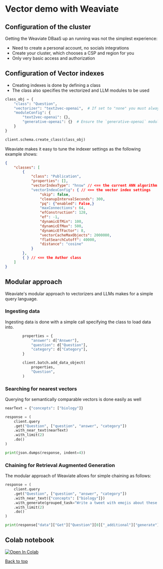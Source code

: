 # Vector demo with Weaviate

## Configuration of the cluster
Getting the Weaviate DBaaS up an running was not the simplest experience:
- Need to create a personal account, no socials integrations
- Create your cluster, which chooses a CSP and region for you
- Only very basic access and authorization

## Configuration of Vector indexes
- Creating indexes is done by defining a class
- The class also specifies the vectorized and LLM modules to be used
```python
class_obj = {
    "class": "Question",
    "vectorizer": "text2vec-openai",  # If set to "none" you must always provide vectors yourself. Could be any other "text2vec-*" also.
    "moduleConfig": {
        "text2vec-openai": {},
        "generative-openai": {}  # Ensure the `generative-openai` module is used for generative queries
    }
}

client.schema.create_class(class_obj)
```
Weaviate makes it easy to tune the indexer settings as the following example shows:
```json
{
    "classes": [
        {
            "class": "Publication",
            "properties": [],
            "vectorIndexType": "hnsw" // <== the current ANN algorithm
            "vectorIndexConfig": { // <== the vector index settings
                "skip": false,
                "cleanupIntervalSeconds": 300,
                "pq": {"enabled": False,}
                "maxConnections": 64,
                "efConstruction": 128,
                "ef": -1,
                "dynamicEfMin": 100,
                "dynamicEfMax": 500,
                "dynamicEfFactor": 8,
                "vectorCacheMaxObjects": 2000000,
                "flatSearchCutoff": 40000,
                "distance": "cosine"
            }
        },
        { } // <== the Author class
    ]
}
```

## Modular approach
Weaviate's modular approach to vectorizers and LLMs makes for a simple query language.
### Ingesting data
Ingesting data is done with a simple call specifying the class to load data into.
```python
        properties = {
            "answer": d["Answer"],
            "question": d["Question"],
            "category": d["Category"],
        }

        client.batch.add_data_object(
            properties,
            "Question",
        )
```
### Searching for nearest vectors
Querying for semantically comparable vectors is done easily as well
```python
nearText = {"concepts": ["biology"]}

response = (
    client.query
    .get("Question", ["question", "answer", "category"])
    .with_near_text(nearText)
    .with_limit(2)
    .do()
)

print(json.dumps(response, indent=4))
```
### Chaining for Retrieval Augmented Generation
The modular approach of Weaviate allows for simple chaining as follows:
```python
response = (
    client.query
    .get("Question", ["question", "answer", "category"])
    .with_near_text({"concepts": ["biology"]})
    .with_generate(grouped_task="Write a tweet with emojis about these facts.")
    .with_limit(2)
    .do()
)

print(response["data"]["Get"]["Question"][0]["_additional"]["generate"]["groupedResult"])
```

## Colab notebook
[![Open In Colab](https://colab.research.google.com/assets/colab-badge.svg)](https://colab.research.google.com/drive/1xR6wUizivxkkqHZxEDd1ApYqxhDBWqg3#scrollTo=3k9zbRyQt2gt)

[Back to top](../README.md)